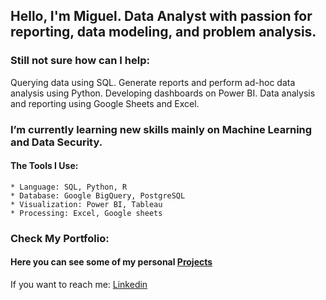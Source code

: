 ## Hello, I'm Miguel. Data Analyst with passion for reporting, data modeling, and problem analysis.
### Still not sure how can I help:
  Querying data using SQL.
  Generate reports and perform ad-hoc data analysis using Python.
  Developing dashboards on Power BI.
  Data analysis and reporting using Google Sheets and Excel.

### I’m currently learning new skills mainly on Machine Learning and Data Security.
#### The Tools I Use:
    * Language: SQL, Python, R
    * Database: Google BigQuery, PostgreSQL
    * Visualization: Power BI, Tableau
    * Processing: Excel, Google sheets

### Check My Portfolio:
#### Here you can see some of my personal [Projects](https://mgruizdev.github.io/)

If you want to reach me: [Linkedin](https://www.linkedin.com/in/miguel-gomez-017579156/)
